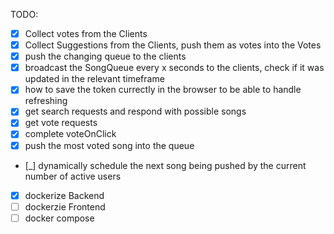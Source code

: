 TODO:

- [x] Collect votes from the Clients
- [x] Collect Suggestions from the Clients, push them as votes into the Votes
- [x] push the changing queue to the clients
- [x] broadcast the SongQueue every x seconds to the clients, check if it was updated in the relevant timeframe
- [x] how to save the token currectly in the browser to be able to handle refreshing
- [x] get search requests and respond with possible songs
- [x] get vote requests
- [x] complete voteOnClick
- [x] push the most voted song into the queue
- [_] dynamically schedule the next song being pushed by the current number of active users
- [x] dockerize Backend
- [ ] dockerzie Frontend
- [ ] docker compose
